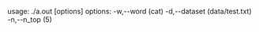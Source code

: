 usage:
  ./a.out [options]
options:
  -w,--word  (cat)
  -d,--dataset  (data/test.txt)
  -n,--n_top  (5)
